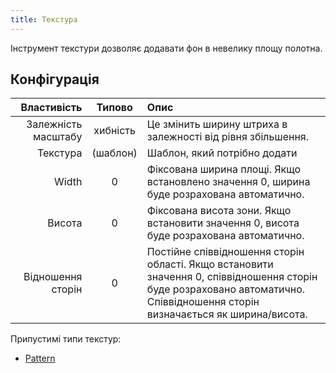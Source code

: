 ```yaml
---
title: Текстура
---
```


Інструмент текстури дозволяє додавати фон в невелику площу полотна.

## Конфігурація

|         Властивість |            Типово           | Опис                                                                                                                                                                                                                         |
| ------------------: | :-------------------------: | :--------------------------------------------------------------------------------------------------------------------------------------------------------------------------------------------------------------------------- |
| Залежність масштабу |           хибність          | Це змінить ширину штриха в залежності від рівня збільшення.                                                                                                                                                  |
|            Текстура | (шаблон) | Шаблон, який потрібно додати                                                                                                                                                                                                 |
|               Width |              0              | Фіксована ширина площі. Якщо встановлено значення 0, ширина буде розрахована автоматично.                                                                                                    |
|              Висота |              0              | Фіксована висота зони. Якщо встановити значення 0, висота буде розрахована автоматично.                                                                                                      |
|   Відношення сторін |              0              | Постійне співвідношення сторін області. Якщо встановити значення 0, співвідношення сторін буде розраховано автоматично. Співвідношення сторін визначається як ширина/висота. |

Припустимі типи текстур:

- [Pattern](../../background#pattern)
